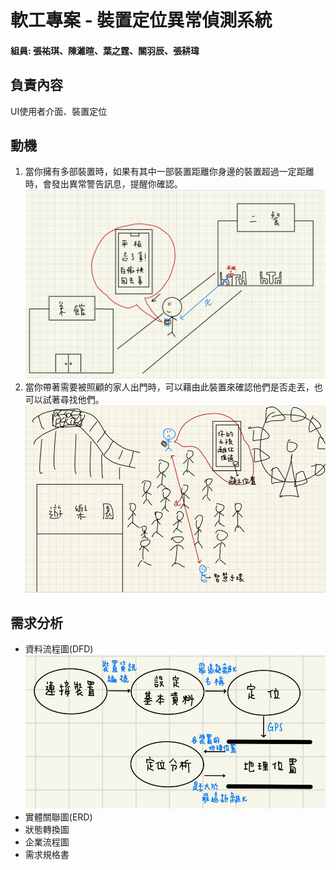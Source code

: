 # 軟工專案 - 裝置定位異常偵測系統
#### 組員: 張祐琪、陳濰暄、葉之霆、關羽辰、張耕瑋 ####
## 負責內容
UI使用者介面、裝置定位
## 動機
1. 當你擁有多部裝置時，如果有其中一部裝置距離你身邊的裝置超過一定距離時，會發出異常警告訊息，提醒你確認。
![image](https://github.com/yochichang/202206_Device_Anomaly_Location/blob/main/image/%E5%8B%95%E6%A9%9F1.jpg)
2. 當你帶著需要被照顧的家人出門時，可以藉由此裝置來確認他們是否走丟，也可以試著尋找他們。
![image](https://github.com/yochichang/202206_Device_Anomaly_Location/blob/main/image/%E5%8B%95%E6%A9%9F2.jpg)
## 需求分析
- 資料流程圖(DFD)
![image](https://github.com/yochichang/202206_Device_Anomaly_Location/blob/main/image/%E8%B3%87%E6%96%99%E6%B5%81%E7%A8%8B%E5%9C%96(DFD).jpg)
- 實體關聯圖(ERD)
- 狀態轉換圖
- 企業流程圖
- 需求規格書
